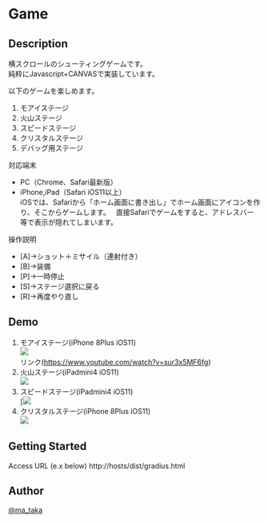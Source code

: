 # Game

## Description

横スクロールのシューティングゲームです。  
純粋にJavascript+CANVASで実装しています。 

以下のゲームを楽しめます。
1. モアイステージ
2. 火山ステージ
3. スピードステージ
4. クリスタルステージ
5. デバッグ用ステージ
 
対応端末
- PC（Chrome、Safari最新版）
- iPhone,iPad（Safari iOS11以上）  
iOSでは、Safariから「ホーム画面に書き出し」でホーム画面にアイコンを作り、そこからゲームします。  
直接Safariでゲームをすると、アドレスバー等で表示が隠れてしまいます。

操作説明 
- [A]→ショット＋ミサイル（連射付き）
- [B]→装備
- [P]→一時停止
- [S]→ステージ選択に戻る
- [R]→再度やり直し
  
## Demo
1. モアイステージ(iPhone 8Plus iOS11)  
![](https://user-images.githubusercontent.com/12569855/33947901-eed3961a-e068-11e7-98f4-6e28d981f127.GIF)  
リンク(https://www.youtube.com/watch?v=sur3x5MF6fg)
2. 火山ステージ(iPadmini4 iOS11)  
[![](http://img.youtube.com/vi/5dOtu4dOcZo/0.jpg)](https://www.youtube.com/watch?v=5dOtu4dOcZo)
3. スピードステージ(iPadmini4 iOS11)  
[![](https://user-images.githubusercontent.com/12569855/33947902-ef16d6c8-e068-11e7-8ebd-aa3aba2d3bb5.GIF)
4. クリスタルステージ(iPhone 8Plus iOS11)  
[![](https://user-images.githubusercontent.com/12569855/33915058-994c9b94-dfe4-11e7-83c7-d65bc5240852.GIF)](https://www.youtube.com/watch?v=l3_ZVcvrdLU)

## Getting Started

Access URL (e.x below)
http://hosts/dist/gradius.html


## Author

[@ma_taka](https://twitter.com/ma_taka)
